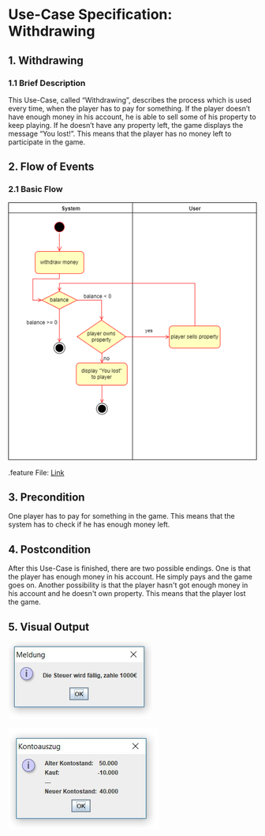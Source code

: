 # Use-Case Specification: Withdrawing

## 1. Withdrawing

### 1.1 Brief Description

This Use-Case, called “Withdrawing”, describes the process which is used every time, when the player has to pay for something.  If the player doesn’t have enough money in his account, he is able to sell some of his property to keep playing. If he doesn’t have any property left, the game displays the message “You lost!”. This means that the player has no money left to participate in the game.

## 2. Flow of Events

### 2.1 Basic Flow

![Withdrwaing Use-Case-Diagram](https://raw.githubusercontent.com/koehler1000/DHpoly/master/diagrams/use-cases/withdrawing/Withdrawing_UCD.png)

.feature File: [Link]( https://github.com/koehler1000/DHpoly/blob/master/cucumber-test/withdrawing.feature)



## 3. Precondition

One player has to pay for something in the game. This means that the system has to check if he has enough money left.

## 4. Postcondition

After this Use-Case is finished, there are two possible endings. One is that the player has enough money in his account. He simply pays and the game goes on. Another possibility is that the player hasn't got enough money in his account and he doesn't own property. This means that the player lost the game.

## 5. Visual Output

![](https://raw.githubusercontent.com/koehler1000/DHpoly/master/diagrams/use-cases/withdrawing/withdraw1.png)

![](https://raw.githubusercontent.com/koehler1000/DHpoly/master/diagrams/use-cases/withdrawing/withdraw2.png)